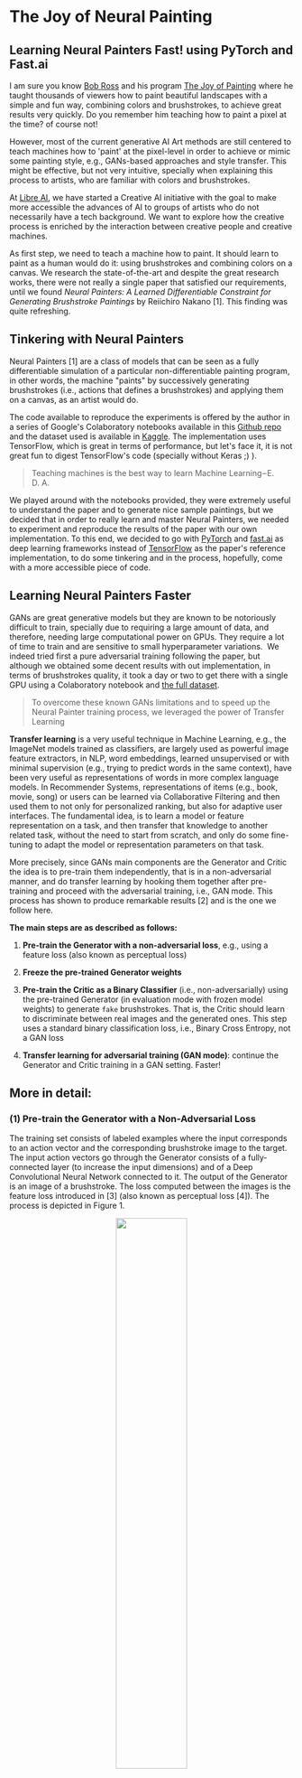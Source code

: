 # The Joy of Neural Painting
## Learning Neural Painters Fast! using PyTorch and Fast.ai

I am sure you know [Bob Ross](https://en.wikipedia.org/wiki/Bob_Ross) and his program [The Joy of Painting](https://en.wikipedia.org/wiki/The_Joy_of_Painting) where he taught thousands of viewers how to paint beautiful landscapes with a simple and fun way, combining colors and brushstrokes, to achieve great results very quickly. Do you remember him teaching how to paint a pixel at the time? of course not! 

However, most of the current generative AI Art methods are still centered to teach machines how to 'paint' at the pixel-level in order to achieve or mimic some painting style, e.g., GANs-based approaches and style transfer. This might be effective, but not very intuitive, specially when explaining this process to artists, who are familiar with colors and brushstrokes.

At [Libre AI](https://libreai.com), we have started a Creative AI initiative with the goal to make more accessible the advances of AI to groups of artists who do not necessarily have a tech background. We want to explore how the creative process is enriched by the interaction between creative people and creative machines.

As first step, we need to teach a machine how to paint. It should learn to paint as a human would do it: using brushstrokes and combining colors on a canvas. We research the state-of-the-art and despite the great research works, there were not really a single paper that satisfied our requirements, until we found *Neural Painters: A Learned Differentiable Constraint for Generating Brushstroke Paintings* by Reiichiro Nakano [1]. This finding was quite refreshing.

## Tinkering with Neural Painters
Neural Painters [1] are a class of models that can be seen as a fully differentiable simulation of a particular non-differentiable painting program, in other words, the machine "paints" by successively generating brushstrokes (i.e., actions that defines a brushstrokes) and applying them on a canvas, as an artist would do.

The code available to reproduce the experiments is offered by the author in a series of Google's Colaboratory notebooks available in this [Github repo](https://github.com/reiinakano/neural-painters/tree/master/notebooks) and the dataset used is available in [Kaggle](https://www.kaggle.com/reiinakano/mypaint_brushstrokes). The implementation uses TensorFlow, which is great in terms of performance, but let's face it, it is not great fun to digest TensorFlow's code (specially without Keras ;) ).

> Teaching machines is the best way to learn Machine Learning – E. D. A.

We played around with the notebooks provided, they were extremely useful to understand the paper and to generate nice sample paintings, but we decided that in order to really learn and master Neural Painters, we needed to experiment and reproduce the results of the paper with our own implementation. To this end, we decided to go with [PyTorch](https://pytorch.org/) and [fast.ai](https://www.fast.ai/) as deep learning frameworks instead of [TensorFlow](https://www.tensorflow.org/) as the paper's reference implementation, to do some tinkering and in the process, hopefully, come with a more accessible piece of code.

## Learning Neural Painters Faster
GANs are great generative models but they are known to be notoriously difficult to train, specially due to requiring a large amount of data, and therefore, needing large computational power on GPUs. They require a lot of time to train and are sensitive to small hyperparameter variations. 
We indeed tried first a pure adversarial training following the paper, but although we obtained some decent results with out implementation, in terms of brushstrokes quality, it took a day or two to get there with a single GPU using a Colaboratory notebook and [the full dataset](https://www.kaggle.com/reiinakano/mypaint_brushstrokes). 

> To overcome these known GANs limitations and to speed up the Neural Painter training process, we leveraged the power of Transfer Learning

**Transfer learning** is a very useful technique in Machine Learning, e.g., the ImageNet models trained as classifiers, are largely used as powerful image feature extractors, in NLP, word embeddings, learned unsupervised or with minimal supervision (e.g., trying to predict words in the same context), have been very useful as representations of words in more complex language models. In Recommender Systems, representations of items (e.g., book, movie, song) or users can be learned via Collaborative Filtering and then used them to not only for personalized ranking, but also for adaptive user interfaces. The fundamental idea, is to learn a model or feature representation on a task, and then transfer that knowledge to another related task, without the need to start from scratch, and only do some fine-tuning to adapt the model or representation parameters on that task.

More precisely, since GANs main components are the Generator and Critic the idea is to pre-train them independently, that is in a non-adversarial manner, and do transfer learning by hooking them together after pre-training and proceed with the adversarial training, i.e., GAN mode. This process has shown to produce remarkable results [2] and is the one we follow here.

**The main steps are as described as follows:**

1. **Pre-train the Generator with a non-adversarial loss**, e.g., using a feature loss (also known as perceptual loss)

2. **Freeze the pre-trained Generator weights**

3. **Pre-train the Critic as a Binary Classifier** (i.e., non-adversarially) using the pre-trained Generator (in evaluation mode with frozen model weights) to generate `fake` brushstrokes. That is, the Critic should learn to discriminate between real images and the generated ones. This step uses a standard binary classification loss, i.e., Binary Cross Entropy, not a GAN loss

4. **Transfer learning for adversarial training (GAN mode)**: continue the Generator and Critic training in a GAN setting. Faster!


## More in detail:

### (1) Pre-train the Generator with a Non-Adversarial Loss
The training set consists of labeled examples where the input corresponds to an action vector and the corresponding brushstroke image to the target. 
The input action vectors go through the Generator consists of a fully-connected layer (to increase the input dimensions) and of a Deep Convolutional Neural Network connected to it.
The output of the Generator is an image of a brushstroke. The loss computed between the images is the feature loss introduced in [3] (also known as perceptual loss [4]). The process is depicted in Figure 1.

<center><img src="https://raw.githubusercontent.com/libreai/neural-painter-x/master/images/neural_painter_generator_non_adversarial.jpg" width="50%"/></center>

**Figure 1. Pre-train the Generator using a (non-adversarial) feature loss.**

### (2) Freeze the pre-trained Generator 
After pre-training the Generator using the non-adversarial loss, the brushstrokes look like the ones depicted in Figure 2. A set of brushstrokes images is generated that will help us pre-train the Critic in the next step.

<center><img src="https://raw.githubusercontent.com/libreai/neural-painter-x/master/images/neural_painter_critic_non_adversarial.jpg" width="45%"/></center>

**Figure 2 . Sample Brushstrokes from the Generator Pre-trained with a Non-Adversarial Loss.**

### (3) Pre-train the Critic as a Binary Classifier.
We train the Critic as binary classifier (Figure 3), that is, the Critic is pre-trained on the task of recognizing true vs generated brushstrokes images (Step (2)). We use is the Binary Cross Entropy as binary loss for this step.

<center><img src="https://raw.githubusercontent.com/libreai/neural-painter-x/master/images/neural_painter_generator_adversarial.jpg" width="80%"/></center>

**Figure 3 . Pre-train the Critic as a Binary Classifier.**

### (4) Transfer Learning for Adversarial Training (GAN mode)
Finally, we continue the Generator and Critic training in a GAN setting as shown in Figure 4. This final step is much faster that training the Generator and Critic from scratch as a GAN. 

<center><img src="https://raw.githubusercontent.com/libreai/neural-painters-x/master/images/neural_painter_painting.png" width="80%"/></center>

**Figure 4 . Transfer Learning: Continue the Generator and Critic training in a GAN setting. Faster.**

One can observe from Figure 2 that the pre-trained Generator is doing a decent job learning brushstrokes. However, there are still certain imperfections when compared to the true strokes in the dataset. 

Figure 5 shows the output of the Generator after completing a single epoch of GAN training, i.e., after transferring the knowledge acquired in the pre-training phase. We can observed how the brushstrokes are more refined and, although slightly different to the true brushstrokes, they have interesting textures, which makes them very appealing for brushstrokes paintings.

<center><img src="https://raw.githubusercontent.com/libreai/neural-painters-x/master/images/sample_brushstrokes_gan.jpg" width="80%"/></center>

**Figure 5 . Sample Brushstrokes from the Generator after Adversarial Training (GAN mode).**

# From Brushstrokes to Paintings 
Once the Generator training process is completed, we have a machine that is able to translate vectors of actions to brushstrokes, but how do we teach the machine to paint like a Bob Ross' apprentice? 

Given an input image for inspiration, e.g., a photo of a beautiful landscape, the machine should be able to create a brushstroke painting for that image. To achieve this, we will freeze the Generator model weights and learn a set of action vectors that when input to the Generator will produce brushstrokes, that once combined, will create such painting, which should look similar to the given image, but of course as a painting :)

The Neural Painters paper [1] introduces a process called Intrinsic Style Transfer, similar in spirit to Neural Style Transfer [6] but which does not require a style image. Intuitively, the features of the content input image and the one produced by the Neural Painter should be similar. The image features are extracted using a VGG16 [7] network as a feature extractor, denoted as CNN in Figure 6, which depicts the whole process. 


<center><img src="https://raw.githubusercontent.com/libreai/neural-painters-x/master/images/neural_painter_painting.png" width="80%"/></center>

**Figure 6. Painting with Neural Painters using Intrinsic Style Transfer.**

Note that the optimization process is targeted to learn the tensor of actions, while all the rest model weights, that is, the ones of the Neural Painter and CNN models. We use the same Feature Loss as before [3].

---

##Acknowledgements

We would like to thank Reiichiro Nakano for helping us clarifying doubts during the implementation of our Neural Painters and for his supportive and encouraging comments and feedback. Thanks a lot Reiichiro! [@reiinakano](https://twitter.com/reiinakano).

---

## References

[1] Neural Painters: A Learned Differentiable Constraint for Generating Brushstroke Paintings. Reiichiro Nakano 
[arXiv preprint arXiv:1904.08410](https://arxiv.org/abs/1904.08410), 2019. [Github repo](https://github.com/reiinakano/neural-painters).

[2] Decrappification, DeOldification, and Super Resolution. Jason Antic (Deoldify), Jeremy Howard (fast.ai), and Uri Manor (Salk Institute) https://www.fast.ai/2019/05/03/decrappify/ , 2019.

[3] Fast.ai MOOC Lesson 7: Resnets from scratch; U-net; Generative (adversarial) networks. https://course.fast.ai/videos/?lesson=7 ; Notebook: https://nbviewer.jupyter.org/github/fastai/course-v3/blob/master/nbs/dl1/lesson7-superres.ipynb [Accessed on: 2019–08]

[4] Perceptual Losses for Real-Time Style Transfer and Super-Resolution
Justin Johnson, Alexandre Alahi, Li Fei-Fei https://arxiv.org/abs/1603.08155 , 2016

[5] Teaching Agents to Paint Inside Their Own Dreams. Reiichiro Nakano. 
https://reiinakano.com/2019/01/27/world-painters.html , 2019

[6] A Neural Algorithm of Artistic Style. Leon A. Gatys, Alexander S. Ecker, Matthias Bethge. https://arxiv.org/abs/1508.06576, 2015

[7] Very Deep Convolutional Networks for Large-Scale Image Recognition. Karen Simonyan, Andrew Zisserman. https://arxiv.org/abs/1409.1556, 2014

---
